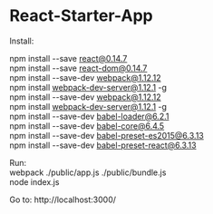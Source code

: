 # React-Starter-App
Install:

npm install --save react@0.14.7<br/>
npm install --save react-dom@0.14.7<br/>
npm install --save-dev webpack@1.12.12<br/>
npm install webpack-dev-server@1.12.1 -g<br/>
npm install --save-dev webpack@1.12.12<br/>
npm install webpack-dev-server@1.12.1 -g<br/>
npm install --save-dev babel-loader@6.2.1<br/>
npm install --save-dev babel-core@6.4.5<br/>
npm install --save-dev babel-preset-es2015@6.3.13<br/>
npm install --save-dev babel-preset-react@6.3.13<br/>


Run: <br/>
webpack ./public/app.js ./public/bundle.js <br />
node index.js <br />

Go to: http://localhost:3000/ <br />
